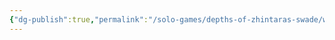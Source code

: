 ```yaml
---
{"dg-publish":true,"permalink":"/solo-games/depths-of-zhintaras-swade/world/megadungeon/f1-hellish-burrow/f1-news-feed-excalidraw/","tags":["excalidraw"]}
---
```

<style> .container {font-family: sans-serif; text-align: center;} .button-wrapper button {z-index: 1;height: 40px; width: 100px; margin: 10px;padding: 5px;} .excalidraw .App-menu_top .buttonList { display: flex;} .excalidraw-wrapper { height: 800px; margin: 50px; position: relative;} :root[dir="ltr"] .excalidraw .layer-ui__wrapper .zen-mode-transition.App-menu_bottom--transition-left {transform: none;} </style><script src="https://cdn.jsdelivr.net/npm/react@17/umd/react.production.min.js"></script><script src="https://cdn.jsdelivr.net/npm/react-dom@17/umd/react-dom.production.min.js"></script><script type="text/javascript" src="https://cdn.jsdelivr.net/npm/@excalidraw/excalidraw@0/dist/excalidraw.production.min.js"></script><div id="F1_News_Feedexcalidraw.md"></div><script>(function(){const InitialData={"type":"excalidraw","version":2,"source":"https://github.com/zsviczian/obsidian-excalidraw-plugin/releases/tag/2.0.20","elements":[{"type":"image","version":729,"versionNonce":1921656224,"isDeleted":false,"id":"bZLuEjSR","fillStyle":"hachure","strokeWidth":1,"strokeStyle":"solid","roughness":1,"opacity":100,"angle":0,"x":738.9328091736529,"y":-1511.9593082180054,"strokeColor":"transparent","backgroundColor":"transparent","width":793.2480057669243,"height":1011.305358001555,"seed":54744,"groupIds":[],"frameId":null,"roundness":null,"boundElements":[],"updated":1706330491493,"link":null,"locked":true,"status":"pending","fileId":"f9ce91cd7df257b5974a4cdd63c099c6384abca3","scale":[1,1]},{"type":"text","version":434,"versionNonce":1641600416,"isDeleted":false,"id":"hQDmbilM","fillStyle":"solid","strokeWidth":2,"strokeStyle":"solid","roughness":1,"opacity":100,"angle":0,"x":788.9088945433675,"y":-1391.8373068023393,"strokeColor":"#1e1e1e","backgroundColor":"transparent","width":236.12460327148438,"height":28.259341101664205,"seed":536771377,"groupIds":[],"frameId":null,"roundness":null,"boundElements":[],"updated":1706330476615,"link":null,"locked":false,"fontSize":22.607472881331365,"fontFamily":1,"text":"Hellish Burrow Level 1","rawText":"Hellish Burrow Level 1","textAlign":"left","verticalAlign":"top","containerId":null,"originalText":"Hellish Burrow Level 1","lineHeight":1.25,"baseline":20},{"type":"text","version":478,"versionNonce":1694553184,"isDeleted":false,"id":"2iNMVtvO","fillStyle":"solid","strokeWidth":2,"strokeStyle":"solid","roughness":1,"opacity":100,"angle":0,"x":1001.5866023899663,"y":-1286.3357666894597,"strokeColor":"#1e1e1e","backgroundColor":"transparent","width":128.0532684326172,"height":23.235458239146112,"seed":1128389503,"groupIds":[],"frameId":null,"roundness":null,"boundElements":[],"updated":1706330476615,"link":null,"locked":false,"fontSize":18.58836659131689,"fontFamily":1,"text":"On level enter","rawText":"On level enter","textAlign":"left","verticalAlign":"top","containerId":null,"originalText":"On level enter","lineHeight":1.25,"baseline":16},{"type":"text","version":568,"versionNonce":626386333,"isDeleted":false,"id":"syNW4HsO","fillStyle":"solid","strokeWidth":2,"strokeStyle":"solid","roughness":1,"opacity":100,"angle":0,"x":768.7732717246037,"y":-1281.207219600639,"strokeColor":"#1e1e1e","backgroundColor":"transparent","width":190.0875657286983,"height":22.749638473446705,"seed":497329151,"groupIds":[],"frameId":null,"roundness":null,"boundElements":[],"updated":1707280351707,"link":null,"locked":false,"fontSize":18.199710778757364,"fontFamily":1,"text":"Hellish Burrow Level 1","rawText":"Hellish Burrow Level 1","textAlign":"left","verticalAlign":"top","containerId":null,"originalText":"Hellish Burrow Level 1","lineHeight":1.25,"baseline":16},{"type":"text","version":429,"versionNonce":140988582,"isDeleted":false,"id":"uMTwHRcU","fillStyle":"solid","strokeWidth":2,"strokeStyle":"solid","roughness":1,"opacity":100,"angle":0,"x":861.7551960498797,"y":-1216.0014066142064,"strokeColor":"#1e1e1e","backgroundColor":"transparent","width":12.705388720503109,"height":28.259341101664205,"seed":1103945215,"groupIds":[],"frameId":null,"roundness":null,"boundElements":[],"updated":1706937395935,"link":null,"locked":false,"fontSize":22.607472881331365,"fontFamily":1,"text":"x","rawText":"x","textAlign":"left","verticalAlign":"top","containerId":null,"originalText":"x","lineHeight":1.25,"baseline":20},{"type":"text","version":455,"versionNonce":284161210,"isDeleted":false,"id":"ymjfp9g6","fillStyle":"solid","strokeWidth":2,"strokeStyle":"solid","roughness":1,"opacity":100,"angle":0,"x":860.9178822394603,"y":-1040.1655064260735,"strokeColor":"#1e1e1e","backgroundColor":"transparent","width":12.705388720503109,"height":28.259341101664205,"seed":277764913,"groupIds":[],"frameId":null,"roundness":null,"boundElements":[],"updated":1706937395935,"link":null,"locked":false,"fontSize":22.607472881331365,"fontFamily":1,"text":"x","rawText":"x","textAlign":"left","verticalAlign":"top","containerId":null,"originalText":"x","lineHeight":1.25,"baseline":20},{"type":"text","version":509,"versionNonce":444927392,"isDeleted":false,"id":"CiRIpUE0","fillStyle":"solid","strokeWidth":2,"strokeStyle":"solid","roughness":1,"opacity":100,"angle":0,"x":684.6315552379018,"y":-1205.7136418565585,"strokeColor":"#1e1e1e","backgroundColor":"transparent","width":55.05357360839844,"height":28.259341101664205,"seed":1010665919,"groupIds":[],"frameId":null,"roundness":null,"boundElements":[],"updated":1706333430316,"link":null,"locked":false,"fontSize":22.607472881331365,"fontFamily":1,"text":"Past","rawText":"Past","textAlign":"left","verticalAlign":"top","containerId":null,"originalText":"Past","lineHeight":1.25,"baseline":20},{"type":"text","version":462,"versionNonce":1237782944,"isDeleted":false,"id":"0fZopyFe","fillStyle":"solid","strokeWidth":2,"strokeStyle":"solid","roughness":1,"opacity":100,"angle":0,"x":656.654986571034,"y":-983.5612774183767,"strokeColor":"#1e1e1e","backgroundColor":"transparent","width":74.71559143066406,"height":28.259341101664205,"seed":513075935,"groupIds":[],"frameId":null,"roundness":null,"boundElements":[],"updated":1706333468951,"link":null,"locked":false,"fontSize":22.607472881331365,"fontFamily":1,"text":"Recent","rawText":"Recent","textAlign":"left","verticalAlign":"top","containerId":null,"originalText":"Recent","lineHeight":1.25,"baseline":20},{"type":"text","version":469,"versionNonce":577397451,"isDeleted":false,"id":"as8ArDux","fillStyle":"solid","strokeWidth":2,"strokeStyle":"solid","roughness":1,"opacity":100,"angle":0,"x":1257.8046283783883,"y":-999.1371297155093,"strokeColor":"#1e1e1e","backgroundColor":"transparent","width":252.6678466796875,"height":28.259341101664205,"seed":455954737,"groupIds":[],"frameId":null,"roundness":null,"boundElements":[],"updated":1706377206864,"link":null,"locked":false,"fontSize":22.607472881331365,"fontFamily":1,"text":"Rare Creature faction","rawText":"Rare Creature faction","textAlign":"left","verticalAlign":"top","containerId":null,"originalText":"Rare Creature faction","lineHeight":1.25,"baseline":20},{"type":"text","version":462,"versionNonce":1262724192,"isDeleted":false,"id":"fbFbYwpq","fillStyle":"solid","strokeWidth":2,"strokeStyle":"solid","roughness":1,"opacity":100,"angle":0,"x":1254.4553731367096,"y":-966.4818911091418,"strokeColor":"#1e1e1e","backgroundColor":"transparent","width":107.575927734375,"height":28.259341101664205,"seed":1726361521,"groupIds":[],"frameId":null,"roundness":null,"boundElements":[],"updated":1706330476615,"link":null,"locked":false,"fontSize":22.607472881331365,"fontFamily":1,"text":"Faction 2","rawText":"Faction 2","textAlign":"left","verticalAlign":"top","containerId":null,"originalText":"Faction 2","lineHeight":1.25,"baseline":20},{"type":"text","version":415,"versionNonce":931090848,"isDeleted":false,"id":"XWkB3XMz","fillStyle":"solid","strokeWidth":2,"strokeStyle":"solid","roughness":1,"opacity":100,"angle":0,"x":1262.8285112409067,"y":-1033.4669959427163,"strokeColor":"#1e1e1e","backgroundColor":"transparent","width":41.76478576660156,"height":28.259341101664205,"seed":1517005681,"groupIds":[],"frameId":null,"roundness":null,"boundElements":[],"updated":1706330476615,"link":null,"locked":false,"fontSize":22.607472881331365,"fontFamily":1,"text":"PCs","rawText":"PCs","textAlign":"left","verticalAlign":"top","containerId":null,"originalText":"PCs","lineHeight":1.25,"baseline":20},{"type":"text","version":444,"versionNonce":1054816,"isDeleted":false,"id":"IH3cqNAQ","fillStyle":"solid","strokeWidth":2,"strokeStyle":"solid","roughness":1,"opacity":100,"angle":0,"x":1260.3165698096475,"y":-929.6400834506759,"strokeColor":"#1e1e1e","backgroundColor":"transparent","width":167.89529418945312,"height":28.259341101664205,"seed":802872543,"groupIds":[],"frameId":null,"roundness":null,"boundElements":[],"updated":1706330476615,"link":null,"locked":false,"fontSize":22.607472881331365,"fontFamily":1,"text":"Other Outsider","rawText":"Other Outsider","textAlign":"left","verticalAlign":"top","containerId":null,"originalText":"Other Outsider","lineHeight":1.25,"baseline":20},{"type":"text","version":33,"versionNonce":294695328,"isDeleted":false,"id":"oB1l9Q38","fillStyle":"solid","strokeWidth":2,"strokeStyle":"solid","roughness":1,"opacity":100,"angle":0,"x":772.112486998582,"y":-1172.3060946335788,"strokeColor":"#1e1e1e","backgroundColor":"transparent","width":116.21990966796875,"height":25,"seed":587231648,"groupIds":[],"frameId":null,"roundness":null,"boundElements":[],"updated":1706333483709,"link":null,"locked":false,"fontSize":20,"fontFamily":1,"text":"New Thread","rawText":"New Thread","textAlign":"left","verticalAlign":"top","containerId":null,"originalText":"New Thread","lineHeight":1.25,"baseline":18},{"type":"text","version":185,"versionNonce":1235770464,"isDeleted":false,"id":"vKqwflbT","fillStyle":"solid","strokeWidth":2,"strokeStyle":"solid","roughness":1,"opacity":100,"angle":0,"x":770.1768518491228,"y":-1047.405942074201,"strokeColor":"#1e1e1e","backgroundColor":"transparent","width":158.2900390625,"height":17.263149110164456,"seed":1165082720,"groupIds":[],"frameId":null,"roundness":null,"boundElements":[],"updated":1706333717140,"link":null,"locked":false,"fontSize":13.810519288131566,"fontFamily":1,"text":"Move Toward a thread","rawText":"Move Toward a thread","textAlign":"left","verticalAlign":"top","containerId":null,"originalText":"Move Toward a thread","lineHeight":1.25,"baseline":12},{"type":"text","version":314,"versionNonce":996833696,"isDeleted":false,"id":"6rUnIuA5","fillStyle":"solid","strokeWidth":2,"strokeStyle":"solid","roughness":1,"opacity":100,"angle":0,"x":769.3484437125337,"y":-1142.8229662490644,"strokeColor":"#1e1e1e","backgroundColor":"transparent","width":181.77066040039062,"height":38.66575933197744,"seed":1082037664,"groupIds":[],"frameId":null,"roundness":null,"boundElements":[],"updated":1706333623340,"link":null,"locked":false,"fontSize":7.733151866395488,"fontFamily":1,"text":"Rare Danger\nA rare monster has appeared in this level\nfrom the lower levels and has disrupted a zone\nand the status quo","rawText":"Rare Danger\nA rare monster has appeared in this level\nfrom the lower levels and has disrupted a zone\nand the status quo","textAlign":"left","verticalAlign":"top","containerId":null,"originalText":"Rare Danger\nA rare monster has appeared in this level\nfrom the lower levels and has disrupted a zone\nand the status quo","lineHeight":1.25,"baseline":35},{"type":"text","version":130,"versionNonce":1101878368,"isDeleted":false,"id":"lo8mzMeN","fillStyle":"solid","strokeWidth":2,"strokeStyle":"solid","roughness":1,"opacity":100,"angle":0,"x":1249.3706277229114,"y":-1417.3845993298564,"strokeColor":"#1e1e1e","backgroundColor":"transparent","width":249.873779296875,"height":23.04626282133158,"seed":1567721888,"groupIds":[],"frameId":null,"roundness":null,"boundElements":[],"updated":1706333641830,"link":null,"locked":false,"fontSize":18.437010257065264,"fontFamily":1,"text":"A rare monster has arrived","rawText":"A rare monster has arrived","textAlign":"left","verticalAlign":"top","containerId":null,"originalText":"A rare monster has arrived","lineHeight":1.25,"baseline":16},{"type":"text","version":450,"versionNonce":2023664736,"isDeleted":false,"id":"wyQUjyxu","fillStyle":"solid","strokeWidth":2,"strokeStyle":"solid","roughness":1,"opacity":100,"angle":0,"x":769.9599927231264,"y":-997.6141345579359,"strokeColor":"#1e1e1e","backgroundColor":"transparent","width":174.9125213623047,"height":116.07989929664583,"seed":1324691552,"groupIds":[],"frameId":null,"roundness":null,"boundElements":[],"updated":1706333789012,"link":null,"locked":false,"fontSize":13.266274205330953,"fontFamily":1,"text":"Rare monster thread.\nUndead descriptor:\nControl Dangerous\nThe creature has started\naccumulating a force and\ntaking terrain.\nThis is the first faction.","rawText":"Rare monster thread.\nUndead descriptor:\nControl Dangerous\nThe creature has started\naccumulating a force and\ntaking terrain.\nThis is the first faction.","textAlign":"left","verticalAlign":"top","containerId":null,"originalText":"Rare monster thread.\nUndead descriptor:\nControl Dangerous\nThe creature has started\naccumulating a force and\ntaking terrain.\nThis is the first faction.","lineHeight":1.25,"baseline":110},{"type":"text","version":163,"versionNonce":1872400051,"isDeleted":false,"id":"wceAPpzh","fillStyle":"solid","strokeWidth":2,"strokeStyle":"solid","roughness":1,"opacity":100,"angle":0,"x":848.6570311905888,"y":-1436.2522813911426,"strokeColor":"#1e1e1e","backgroundColor":"transparent","width":30.273192277711093,"height":44.78284498672021,"seed":1149359589,"groupIds":[],"frameId":null,"roundness":null,"boundElements":[],"updated":1707280351716,"link":null,"locked":false,"fontSize":35.826275989376164,"fontFamily":1,"text":"F1","rawText":"F1","textAlign":"left","verticalAlign":"top","containerId":null,"originalText":"F1","lineHeight":1.25,"baseline":32},{"type":"image","version":91,"versionNonce":2000831365,"isDeleted":false,"id":"sQL9etin","fillStyle":"hachure","strokeWidth":1,"strokeStyle":"solid","roughness":1,"opacity":100,"angle":0,"x":861.4831181471113,"y":-1918.8609770433154,"strokeColor":"transparent","backgroundColor":"transparent","width":500,"height":393.8802083333333,"seed":42395,"groupIds":[],"frameId":null,"roundness":null,"boundElements":[],"updated":1706383748229,"link":null,"locked":true,"status":"pending","fileId":"17582eea747634be906418b5c5c6fbba1ade7305","scale":[1,1]}],"appState":{"theme":"light","viewBackgroundColor":"#ffffff","currentItemStrokeColor":"#1e1e1e","currentItemBackgroundColor":"transparent","currentItemFillStyle":"solid","currentItemStrokeWidth":2,"currentItemStrokeStyle":"solid","currentItemRoughness":1,"currentItemOpacity":100,"currentItemFontFamily":1,"currentItemFontSize":20,"currentItemTextAlign":"left","currentItemStartArrowhead":null,"currentItemEndArrowhead":"arrow","scrollX":327.8043214664167,"scrollY":1983.0907969632162,"zoom":{"value":0.9},"currentItemRoundness":"round","gridSize":null,"gridColor":{"Bold":"#C9C9C9FF","Regular":"#EDEDEDFF"},"currentStrokeOptions":null,"previousGridSize":null,"frameRendering":{"enabled":true,"clip":true,"name":true,"outline":true}},"files":{}};InitialData.scrollToContent=true;App=()=>{const e=React.useRef(null),t=React.useRef(null),[n,i]=React.useState({width:void 0,height:void 0});return React.useEffect(()=>{i({width:t.current.getBoundingClientRect().width,height:t.current.getBoundingClientRect().height});const e=()=>{i({width:t.current.getBoundingClientRect().width,height:t.current.getBoundingClientRect().height})};return window.addEventListener("resize",e),()=>window.removeEventListener("resize",e)},[t]),React.createElement(React.Fragment,null,React.createElement("div",{className:"excalidraw-wrapper",ref:t},React.createElement(ExcalidrawLib.Excalidraw,{ref:e,width:n.width,height:n.height,initialData:InitialData,viewModeEnabled:!0,zenModeEnabled:!0,gridModeEnabled:!1})))},excalidrawWrapper=document.getElementById("F1_News_Feedexcalidraw.md");ReactDOM.render(React.createElement(App),excalidrawWrapper);})();</script>